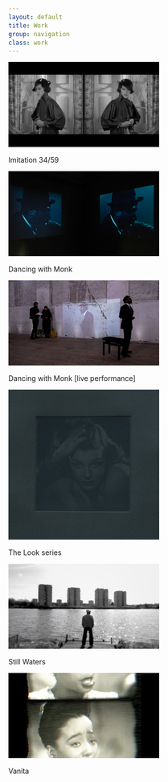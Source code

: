 ```yaml
---
layout: default
title: Work
group: navigation
class: work
---
```


<div class="gallery-wrapper">
	<div class="gallery-thumb one">
		<img src="thumbs/imitation-34-59.jpg" alt="Imitation 34/59">
		<p>Imitation 34/59</p>
	</div>
	<div class="gallery-thumb two">
		<img src="thumbs/dancing-with-monk.jpg">
		<p>Dancing with Monk</p>
	</div>
	<div class="gallery-thumb three">
		<img src="thumbs/dancing-with-monk-live.jpg">
		<p>Dancing with Monk [live performance]</p>
	</div>
	<div class="gallery-thumb four">
		<img src="thumbs/look.jpg">
		<p>The Look series</p>
	</div>
	<div class="gallery-thumb five">
		<img src="thumbs/still-waters.jpg">
		<p>Still Waters</p>
	</div>
	<div class="gallery-thumb six">
		<img src="thumbs/vanita.jpg">
		<p>Vanita</p>
	</div>
</div>
